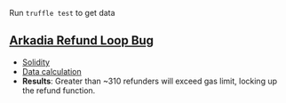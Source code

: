 Run `truffle test` to get data

## [Arkadia Refund Loop Bug](https://su2.io/blog/2018/3/27/arkadia-security-audit)
* [Solidity](./contracts/RefundLoop.sol#L19)
* [Data calculation](./test/refundLoop.js)
* **Results**: Greater than ~310 refunders will exceed gas limit, locking up the refund function.